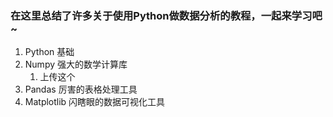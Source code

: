 ### 在这里总结了许多关于使用Python做数据分析的教程，一起来学习吧~

1. Python 基础
2. Numpy 强大的数学计算库
   1. 上传这个
3. Pandas 厉害的表格处理工具
4. Matplotlib 闪瞎眼的数据可视化工具
